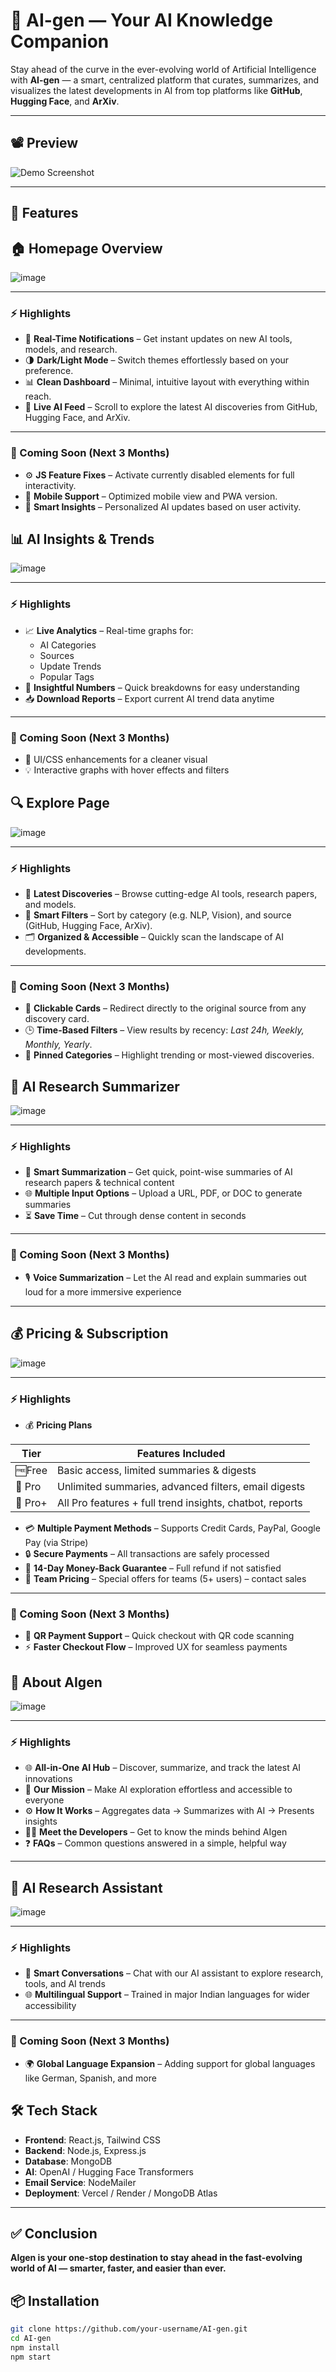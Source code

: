 # 🤖 AI-gen — Your AI Knowledge Companion

Stay ahead of the curve in the ever-evolving world of Artificial Intelligence with **AI-gen** — a smart, centralized platform that curates, summarizes, and visualizes the latest developments in AI from top platforms like **GitHub**, **Hugging Face**, and **ArXiv**.

---

## 📽 Preview

<!-- Add your app demo screenshot or video here -->
![Demo Screenshot](https://via.placeholder.com/800x400.png?text=AI-gen+Demo)

---

## 🚀 Features


## 🏠 Homepage Overview

![image](https://github.com/user-attachments/assets/7a0f8d41-2a5d-4ccc-8891-aaa5682ea00f)

---

### ⚡ Highlights

- 🔔 **Real-Time Notifications** – Get instant updates on new AI tools, models, and research.
- 🌗 **Dark/Light Mode** – Switch themes effortlessly based on your preference.
- 📊 **Clean Dashboard** – Minimal, intuitive layout with everything within reach.
- 📡 **Live AI Feed** – Scroll to explore the latest AI discoveries from GitHub, Hugging Face, and ArXiv.

---

### 🔮 Coming Soon (Next 3 Months)

- ⚙️ **JS Feature Fixes** – Activate currently disabled elements for full interactivity.
- 📲 **Mobile Support** – Optimized mobile view and PWA version.
- 🧠 **Smart Insights** – Personalized AI updates based on user activity.



## 📊 AI Insights & Trends

![image](https://github.com/user-attachments/assets/e6e1b410-8139-41ef-aacf-5177b7d00402)


---

### ⚡ Highlights  
- 📈 **Live Analytics** – Real-time graphs for:
  - AI Categories  
  - Sources  
  - Update Trends  
  - Popular Tags  
- 🔢 **Insightful Numbers** – Quick breakdowns for easy understanding  
- 📥 **Download Reports** – Export current AI trend data anytime

---

### 🔮 Coming Soon (Next 3 Months)  
- 🎨 UI/CSS enhancements for a cleaner visual  
- 💡 Interactive graphs with hover effects and filters



## 🔍 Explore Page

![image](https://github.com/user-attachments/assets/fdf3b04b-fe1c-42cd-9c95-c5b9befe62c9)


---

### ⚡ Highlights

- 🧠 **Latest Discoveries** – Browse cutting-edge AI tools, research papers, and models.
- 🔎 **Smart Filters** – Sort by category (e.g. NLP, Vision), and source (GitHub, Hugging Face, ArXiv).
- 🗂️ **Organized & Accessible** – Quickly scan the landscape of AI developments.

---

### 🔮 Coming Soon (Next 3 Months)

- 🔗 **Clickable Cards** – Redirect directly to the original source from any discovery card.
- 🕒 **Time-Based Filters** – View results by recency: *Last 24h, Weekly, Monthly, Yearly*.
- 📌 **Pinned Categories** – Highlight trending or most-viewed discoveries.



## 📄 AI Research Summarizer
![image](https://github.com/user-attachments/assets/27ff0a5e-a21e-44dc-9c37-4656adf120b6)


---

### ⚡ Highlights  
- 🧠 **Smart Summarization** – Get quick, point-wise summaries of AI research papers & technical content  
- 🌐 **Multiple Input Options** – Upload a URL, PDF, or DOC to generate summaries  
- ⏳ **Save Time** – Cut through dense content in seconds

---

### 🔮 Coming Soon (Next 3 Months)  
- 🎙 **Voice Summarization** – Let the AI read and explain summaries out loud for a more immersive experience

---


## 💰 Pricing & Subscription

![image](https://github.com/user-attachments/assets/26be00e1-ad21-4d14-8a56-c0eb4f49d53a)


---

### ⚡ Highlights  
- 💰 **Pricing Plans**

| Tier           | Features Included                                           |
|----------------|-------------------------------------------------------------|
| 🆓Free         | Basic access, limited summaries & digests                  |
| 💼 Pro         | Unlimited summaries, advanced filters, email digests       |
| 🚀 Pro+        | All Pro features + full trend insights, chatbot, reports   |
  
- 💳 **Multiple Payment Methods** – Supports Credit Cards, PayPal, Google Pay (via Stripe)  
- 🔒 **Secure Payments** – All transactions are safely processed  
- 💸 **14-Day Money-Back Guarantee** – Full refund if not satisfied  
- 👥 **Team Pricing** – Special offers for teams (5+ users) – contact sales

---

### 🔮 Coming Soon (Next 3 Months)  
- 📲 **QR Payment Support** – Quick checkout with QR code scanning  
- ⚡ **Faster Checkout Flow** – Improved UX for seamless payments



## 📘 About AIgen

![image](https://github.com/user-attachments/assets/c852c98f-f82f-401d-a64f-3d92819c075e)


---

### ⚡ Highlights  
- 🌐 **All-in-One AI Hub** – Discover, summarize, and track the latest AI innovations  
- 🎯 **Our Mission** – Make AI exploration effortless and accessible to everyone  
- ⚙️ **How It Works** – Aggregates data → Summarizes with AI → Presents insights  
- 👩‍💻 **Meet the Developers** – Get to know the minds behind AIgen  
- ❓ **FAQs** – Common questions answered in a simple, helpful way

---


## 🤖 AI Research Assistant

![image](https://github.com/user-attachments/assets/0c61c002-2ef4-41cc-9afb-80ac66ec8a35)

---

### ⚡ Highlights  
- 💬 **Smart Conversations** – Chat with our AI assistant to explore research, tools, and AI trends  
- 🌐 **Multilingual Support** – Trained in major Indian languages for wider accessibility  

---

### 🔮 Coming Soon (Next 3 Months)  
- 🌍 **Global Language Expansion** – Adding support for global languages like German, Spanish, and more  


## 🛠️ Tech Stack

- **Frontend**: React.js, Tailwind CSS  
- **Backend**: Node.js, Express.js  
- **Database**: MongoDB  
- **AI**: OpenAI / Hugging Face Transformers  
- **Email Service**: NodeMailer  
- **Deployment**: Vercel / Render / MongoDB Atlas  

---

## ✅ Conclusion  
**AIgen is your one-stop destination to stay ahead in the fast-evolving world of AI — smarter, faster, and easier than ever.**

## 📦 Installation

```bash
git clone https://github.com/your-username/AI-gen.git
cd AI-gen
npm install
npm start

